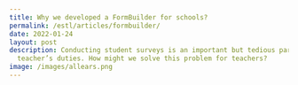 ```yaml
---
title: Why we developed a FormBuilder for schools?
permalink: /estl/articles/formbuilder/
date: 2022-01-24
layout: post
description: Conducting student surveys is an important but tedious part of a
  teacher’s duties. How might we solve this problem for teachers?
image: /images/allears.png
---
```


